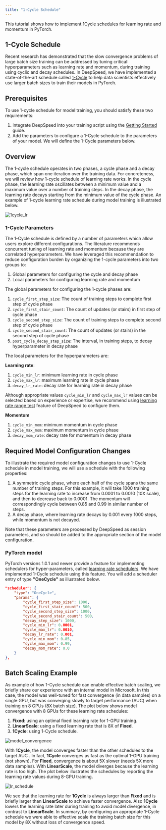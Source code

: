 ```yaml
---
title: "1-Cycle Schedule"
---
```


This tutorial shows how to implement 1Cycle schedules for learning rate and
momentum in PyTorch.

## 1-Cycle Schedule
Recent research has demonstrated that the slow convergence problems of large
batch size training can be addressed by tuning critical hyperparameters such
as learning rate and momentum, during training using cyclic and decay
schedules. In DeepSpeed, we have implemented a state-of-the-art schedule called
[1-Cycle](https://arxiv.org/abs/1803.09820) to help data scientists
effectively use larger batch sizes to train their models in PyTorch.

## Prerequisites

To use 1-cycle schedule for model training, you should satisfy these two requirements:

1. Integrate DeepSpeed into your training script using the [Getting
Started](https://www.deepspeed.ai/getting-started/) guide.
2. Add the parameters to configure a 1-Cycle schedule to the parameters of your
model. We will define the 1-Cycle parameters below.

## Overview
The 1-cycle schedule operates in two phases, a cycle phase and a decay phase,
which span one iteration over the training data. For concreteness, we will
review how 1-cycle schedule of learning rate works. In the cycle phase,
the learning rate oscillates between a minimum value and a maximum value over a
number of training steps. In the decay phase, the learning rate decays starting
from the minimum value of the cycle phase. An example of 1-cycle learning rate
schedule during model training is illustrated below.

![1cycle_lr](https://www.deepspeed.ai/assets/images/1cycle_lr.png)

### 1-Cycle Parameters

The 1-Cycle schedule is defined by a number of parameters which allow users
explore different configurations. The literature recommends concurrent tuning
of learning rate and momentum because they are correlated hyperparameters. We
have leveraged this recommendation to reduce configuration burden by organizing
the 1-cycle parameters into two groups to:

1. Global parameters for configuring the cycle and decay phase
2. Local parameters for configuring learning rate and momentum

The global parameters for configuring the 1-cycle phases are:

1. `cycle_first_step_size`: The count of training steps to complete first step of cycle phase
2. `cycle_first_stair_count`: The count of updates (or stairs) in first step of cycle phase
3. `cycle_second_step_size`: The count of training steps to complete second step of cycle phase
4. `cycle_second_stair_count`: The count of updates (or stairs) in the second step of cycle phase
5. `post_cycle_decay_step_size`: The interval, in training steps, to decay hyperparameter in decay phase

The local parameters for the hyperparameters are:

**Learning rate**:

1. `cycle_min_lr`: minimum learning rate in cycle phase
2. `cycle_max_lr`: maximum learning rate in cycle phase
3. `decay_lr_rate`: decay rate for learning rate in decay phase

Although appropriate values `cycle_min_lr` and `cycle_max_lr` values can be
selected based on experience or expertise,  we recommend using [learning rate
range test](https://www.deepspeed.ai/tutorials/lrrt/) feature of DeepSpeed to configure them.

**Momentum**
1. `cycle_min_mom`: minimum momentum in cycle phase
2. `cycle_max_mom`: maximum momentum in cycle phase
3. `decay_mom_rate`: decay rate for momentum in decay phase

## Required Model Configuration Changes

To illustrate the required model configuration changes to use 1-Cycle schedule
in model training, we will use a schedule with the following properties:

1. A symmetric cycle phase, where each half of the cycle spans the same number
of training steps.  For this example, it will take 1000 training steps for the
learning rate to increase from 0.0001 to 0.0010 (10X scale), and then to
decrease back to 0.0001. The momentum will correspondingly cycle between 0.85
and 0.99 in similar number of steps.
2. A decay phase, where learning rate decays by 0.001 every 1000 steps, while
momentum is not decayed.

Note that these parameters are processed by DeepSpeed as session parameters,
and so should be added to the appropriate section of the model configuration.

### **PyTorch model**

PyTorch versions 1.0.1 and newer provide a feature for implementing schedulers
for hyper-parameters, called  [learning rate
  schedulers](https://pytorch.org/docs/stable/_modules/torch/optim/lr_scheduler.html).
  We have implemented 1-Cycle schedule using this feature.  You will add a
  scheduler entry of type **"OneCycle"** as illustrated below.

```json
"scheduler": {
    "type": "OneCycle",
    "params": {
        "cycle_first_step_size": 1000,
        "cycle_first_stair_count": 500,
        "cycle_second_step_size": 1000,
        "cycle_second_stair_count": 500,
        "decay_step_size": 1000,
        "cycle_min_lr": 0.0001,
        "cycle_max_lr": 0.0010,
        "decay_lr_rate": 0.001,
        "cycle_min_mom": 0.85,
        "cycle_max_mom": 0.99,
        "decay_mom_rate": 0.0
    }
},
```

## Batch Scaling Example

As example of how 1-Cycle schedule can enable effective batch scaling, we
briefly share our experience with an internal model in Microsoft. In this case,
the model was well-tuned for fast convergence (in data samples) on a single
GPU, but was converging slowly to target performance (AUC) when training on 8
GPUs (8X batch size). The plot below shows model convergence with 8 GPUs for
these learning rate schedules:

1. **Fixed**: using an optimal fixed learning rate for 1-GPU training.
2. **LinearScale**: using a fixed learning rate that is 8X of **Fixed**.
3. **1Cycle**: using 1-Cycle schedule.

![model_convergence](https://www.deepspeed.ai/assets/images/model_convergence.png)

With **1Cycle**, the model converges faster than the other schedules to the
target AUC . In fact, **1Cycle** converges as fast as the optimal 1-GPU
training (not shown). For **Fixed**,  convergence is about 5X slower (needs 5X
more data samples). With **LinearScale**, the model diverges because the
learning rate is too high. The plot below illustrates the schedules by
reporting the learning rate values during 8-GPU training.

![lr_schedule](https://www.deepspeed.ai/assets/images/lr_schedule.png)

We see that the learning rate for **1Cycle** is always larger than **Fixed**
and is briefly larger than **LinearScale** to achieve faster convergence. Also
**1Cycle** lowers the learning rate later during training to avoid model
divergence, in contrast to **LinearScale**. In summary, by configuring an
appropriate 1-Cycle schedule we were able to effective scale the training batch
size for this model by 8X without loss of convergence speed.

